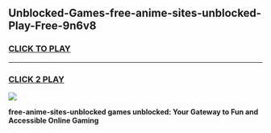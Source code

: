 
## Unblocked-Games-free-anime-sites-unblocked-Play-Free-9n6v8
<h3>
<a href="https://premium76.site?title=free-anime-sites-unblocked&ref=20M">CLICK TO PLAY</a></h3>
<hr>

<h3>
<a href="https://premium76.site?title=free-anime-sites-unblocked&ref=20M">CLICK 2 PLAY</a>
  
</h3>

<a href="https://premium76.site?title=free-anime-sites-unblocked&ref=19M"><img src="https://clearcache.store/games.png"></a>


**free-anime-sites-unblocked games unblocked: Your Gateway to Fun and Accessible Online Gaming**
